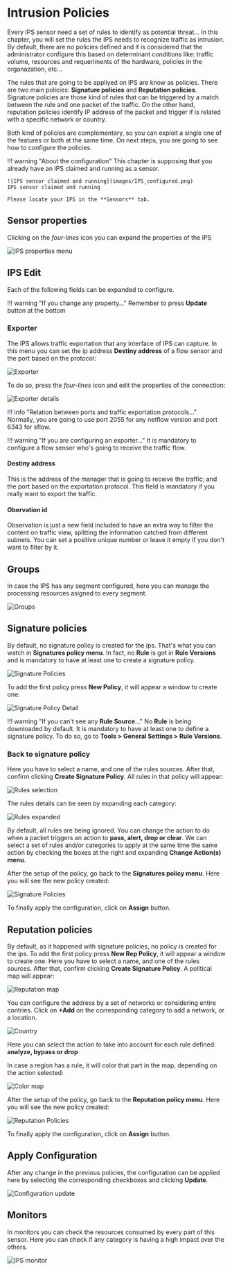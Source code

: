 # Intrusion Policies

Every IPS sensor need a set of rules to identify as potential threat... In this chapter, you will set the rules the IPS needs to recognize traffic as intrusion. By default, there are no policies defined and it is considered that the administrator configure this based on determinant conditions like: traffic volume, resources and requeriments of the hardware, policies in the organazation, etc...

The rules that are going to be appliyed on IPS are know as policies. There are two main policies:  **Signature policies** and **Reputation policies**. Signature policies are those kind of rules that can be triggered by a match between the rule and one packet of the traffic. On the other hand, reputation policies identify IP address of the packet and trigger if is related with a specific network or country. 

Both kind of policies are complementary, so you can exploit a single one of the features or both at the same time. On next steps, you are going to see how to configure the policies.

!!! warning "About the configuration"
    This chapter is supposing that you already have an IPS claimed and running as a sensor.

    ![IPS sensor claimed and running](images/IPS_configured.png)
    IPS sensor claimed and running

    Please locate your IPS in the **Sensors** tab.

## Sensor properties

Clicking on the *four-lines* icon you can expand the properties of the IPS

![IPS properties menu](images/ips_properties.png)

## IPS Edit

Each of the following fields can be expanded to configure.

!!! warning "If you change any property..."
    Remember to press **Update** button at the bottom 

### Exporter

The IPS allows traffic exportation that any interface of IPS can capture. In this menu you can set the ip address **Destiny address** of a flow sensor and the port based on the protocol:

![Exporter](images/ips_exporter.png)

To do so, press the *four-lines* icon and edit the properties of the connection:

![Exporter details](images/exporter_details.png)

!!! info "Relation between ports and traffic exportation protocols..."
    Normally, you are going to use port 2055 for any netflow version and port 6343 for sflow.

!!! warning "If you are configuring an exporter..."
    It is mandatory to configure a flow sensor who's going to receive the traffic flow.

#### Destiny address

This is the address of the manager that is going to receive the traffic; and the port based on the exportation protocol. This field is mandatory if you really want to export the traffic.

#### Obervation id

Observation is just a new field included to have an extra way to filter the content on traffic view, splitting the information catched from different subnets. You can set a positive unique number or leave it empty if you don't want to filter by it.

## Groups

In case the IPS has any segment configured, here you can manage the processing resources asigned to every segment.

![Groups](images/Groups.png)

## Signature policies

By default, no signature policy is created for the ips. That's what you can watch in **Signatures policy menu**. In fact, no **Rule** is got in **Rule Versions** and is mandatory to have at least one to create a signature policy.

![Signature Policies](images/signature_policy_view.png)

To add the first policy press **New Policy**, it will appear a window to create one:

![Signature Policy Detail](images/signature_policy_detail.png)

!!! warning "If you can't see any **Rule Source**..."
    No **Rule** is being downloaded by default. It is mandatory to have at least one to define a signature policy. To do so, go to **Tools > General Settings > Rule Versions**.

### Back to signature policy
    
Here you have to select a name, and one of the rules sources. After that, confirm clicking **Create Signature Policy**. All rules in that policy will appear:

![Rules selection](images/snort_rule_select.png)

The rules details can be seen by expanding each category:

![Rules expanded](images/rules_expanded.png)

By default, all rules are being ignored. You can change the action to do when a packet triggers an action to **pass, alert, drop or clear**. We can select a set of rules and/or categories to apply at the same time the same action by checking the boxes at the right and expanding **Change Action(s) menu**.

After the setup of the policy, go back to the **Signatures policy menu**. Here you will see the new policy created:

![Signature Policies](images/sig_pol.png)

To finally apply the configuration, click on **Assign** button.

## Reputation policies

By default, as it happened with signature policies, no policy is created for the ips. To add the first policy press **New Rep Policy**, it will appear a window to create one. Here you have to select a name, and one of the rules sources. After that, confirm clicking **Create Signature Policy**. A political map will appear:

![Reputation map](images/map.png)

You can configure the address by a set of networks or considering entire contries. Click on **+Add** on the corresponding category to add a network, or a location.

![Country](images/country.png)

Here you can select the action to take into account for each rule defined: **analyze, bypass or drop**

In case a region has a rule, it will color that part in the map, depending on the action selected:

![Color map](images/color_map.png)

After the setup of the policy, go back to the **Reputation policy menu**. Here you will see the new policy created:

![Reputation Policies](images/rep_pol.png)

To finally apply the configuration, click on **Assign** button.

## Apply Configuration

After any change in the previous policies, the configuration can be applied here by selecting the corresponding checkboxes and clicking **Update**.

![Configuration update](images/apply_conf.png)

## Monitors

In monitors you can check the resources consumed by every part of this sensor. Here you can check if any category is having a high impact over the others.

![IPS monitor](images/ips_monitor.png)
